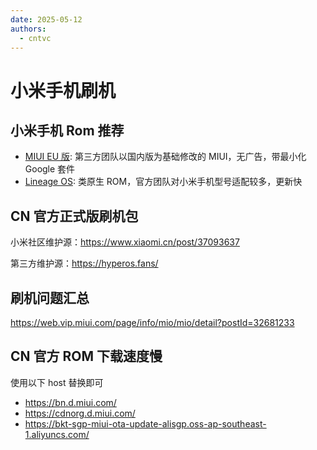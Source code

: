 ```yaml
---
date: 2025-05-12
authors:
  - cntvc
---
```


# 小米手机刷机

<!-- more -->

## 小米手机 Rom 推荐

- [MIUI EU 版](https://xiaomi.eu/community/): 第三方团队以国内版为基础修改的 MIUI，无广告，带最小化 Google 套件
- [Lineage OS](https://lineageos.org/): 类原生 ROM，官方团队对小米手机型号适配较多，更新快

## CN 官方正式版刷机包

小米社区维护源：https://www.xiaomi.cn/post/37093637

第三方维护源：https://hyperos.fans/

## 刷机问题汇总

https://web.vip.miui.com/page/info/mio/mio/detail?postId=32681233

## CN 官方 ROM 下载速度慢

使用以下 host 替换即可

- https://bn.d.miui.com/
- https://cdnorg.d.miui.com/
- https://bkt-sgp-miui-ota-update-alisgp.oss-ap-southeast-1.aliyuncs.com/
